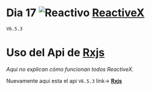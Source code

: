 # Dia 17 ![Reactivo](http://reactivex.io/assets/Rx_Logo_S.png) [ReactiveX](https://reactivex.io/ "Pagina Oficial")

```V6.5.3```


#  Uso del Api de  [**Rxjs**](https://rxjs-dev.firebaseapp.com/api/ "Pagina Oficial")

*Aqui no  explican cómo funcionan todos ReactiveX.*

Nuevamente aqui esta el api ```V6.5.3``` link->
[**Rxjs**](https://rxjs-dev.firebaseapp.com/api/ "Pagina Oficial")
